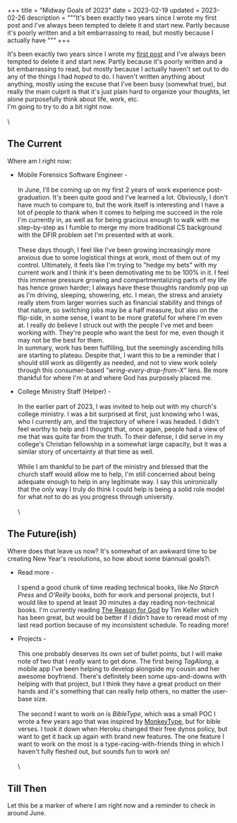 +++
title = "Midway Goals of 2023"
date = 2023-02-19
updated = 2023-02-26
description = """It's been exactly two years since I wrote my first post and I've always been tempted to delete it and start new. Partly because it's poorly written and a bit embarrassing to read, but mostly because I actually have
"""
+++

It's been exactly two years since I wrote my [first post](https://www.stevenpak.me/blog/first-post/) and I've always been tempted to delete it and start new. Partly because it's poorly written and a bit embarrassing to read, but mostly because I actually haven't set out to do any of the things I had *hoped* to do. I haven't written anything about anything, mostly using the excuse that I've been busy (somewhat true), but really the main culprit is that it's just plain hard to organize your thoughts, let alone purposefully think about life, work, etc.\
I'm going to try to do a bit right now.
\
\
\
## The Current
Where am I right now:
- Mobile Forensics Software Engineer - \
\
In June, I'll be coming up on my first 2 years of work experience post-graduation. It's been quite good and I've learned a lot. Obviously, I don't have much to compare to, but the work itself is interesting and I have a lot of people to thank when it comes to helping me succeed in the role I'm currently in, as well as for being gracious enough to walk with me step-by-step as I fumble to merge my more traditional CS background with the DFIR problem set I'm presented with at work.\
\
These days though, I feel like I've been growing increasingly more anxious due to some logistical things at work, most of them out of my control. Ultimately, it feels like I'm trying to "hedge my bets" with my current work and I think it's been demotivating me to be 100% in it. I feel this immense pressure growing and compartmentalizing parts of my life has hence grown harder; I always have these thoughts randomly pop up as I'm driving, sleeping, showering, etc. I mean, the stress and anxiety really stem from larger worries such as financial stability and things of that nature, so switching jobs may be a half measure, but also on the flip-side, in some sense, I want to be more grateful for where I'm even at. I really do believe I struck out with the people I've met and been working with. They're people who want the best for me, even though it may not be the best for them.\
In summary, work has been fulfilling, but the seemingly ascending hills are starting to plateau. Despite that, I want this to be a reminder that I should still work as diligently as needed, and not to view work solely through this consumer-based *"wring-every-drop-from-X"* lens. Be more thankful for where I'm at and where God has purposely placed me.

- College Ministry Staff (Helper) - \
\
In the earlier part of 2023, I was invited to help out with my church's college ministry. I was a bit surprised at first, just knowing who I was, who I currently am, and the trajectory of where I was headed. I didn't feel worthy to help and I thought that, once again, people had a view of me that was quite far from the truth. To their defense, I did serve in my college's Christian fellowship in a somewhat large capacity, but it was a similar story of uncertainty at that time as well.\
\
While I am thankful to be part of the ministry and blessed that the church staff would allow me to help, I'm still concerned about being adequate enough to help in any legitimate way. I say this unironically that the only way I truly do think I could help is being a solid role model for what *not* to do as you progress through university. 
\
\
\
## The Future(ish)
Where does that leave us now? It's somewhat of an awkward time to be creating New Year's resolutions, so how about some biannual goals?\
- Read more - \
\
I spend a good chunk of time reading technical books, like *No Starch Press* and *O'Reilly* books, both for work and personal projects, but I would like to spend at least 30 minutes a day reading non-technical books. I'm currently reading [The Reason for God](https://timothykeller.com/books/the-reason-for-god) by Tim Keller which has been great, but would be better if I didn't have to reread most of my last read portion because of my inconsistent schedule. To reading more!

- Projects -\
\
This one probably deserves its own set of bullet points, but I will make note of two that I *really* want to get done. The first being *TagAlong*, a mobile app I've been helping to develop alongside my cousin and her awesome boyfriend. There's definitely been some ups-and-downs with helping with that project, but I think they have a great product on their hands and it's something that can really help others, no matter the user-base size.\
\
The second I want to work on is *BibleType*, which was a small POC I wrote a few years ago that was inspired by [MonkeyType](https://monkeytype.com/), but for bible verses. I took it down when Heroku changed their free dynos policy, but want to get it back up again with brand new features. The one feature I want to work on the most is a type-racing-with-friends thing in which I haven't fully fleshed out, but sounds fun to work on!\
\
\
## Till Then
Let this be a marker of where I am right now and a reminder to check in around June.



